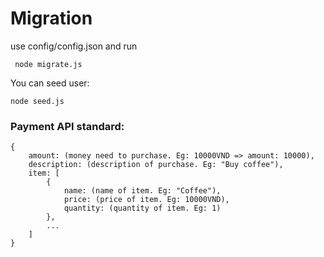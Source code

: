 # Migration
 use config/config.json and run 

     node migrate.js

You can seed user:

    node seed.js

### Payment API standard:
```
{
    amount: (money need to purchase. Eg: 10000VND => amount: 10000),
    description: (description of purchase. Eg: "Buy coffee"),
    item: [
        {
            name: (name of item. Eg: "Coffee"),
            price: (price of item. Eg: 10000VND),
            quantity: (quantity of item. Eg: 1)
        },
        ...
    ]
} 
```